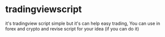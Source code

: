 # tradingviewscript
 it's tradingview script simple but it's can help easy trading, You can use in forex and crypto and revise script for your idea (if you can do it)
